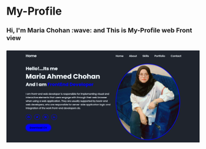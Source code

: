 ﻿# My-Profile
<h3>Hi, I'm Maria Chohan :wave: and This is My-Profile web Front view<h3>

![logo](https://github.com/MariaAhmedChohan/My-portfolio/blob/main/image/My-portfolio-img.png)
